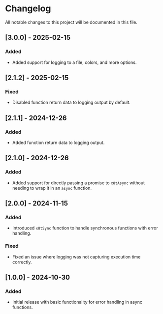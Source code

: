 # Changelog

All notable changes to this project will be documented in this file.

## [3.0.0] - 2025-02-15

### Added

- Added support for logging to a file, colors, and more options.

## [2.1.2] - 2025-02-15

### Fixed

- Disabled function return data to logging output by default.

## [2.1.1] - 2024-12-26

### Added

- Added function return data to logging output.

## [2.1.0] - 2024-12-26

### Added

- Added support for directly passing a promise to `x8tAsync` without needing to wrap it in an `async` function.

## [2.0.0] - 2024-11-15

### Added

- Introduced `x8tSync` function to handle synchronous functions with error handling.

### Fixed

- Fixed an issue where logging was not capturing execution time correctly.

## [1.0.0] - 2024-10-30

### Added

- Initial release with basic functionality for error handling in async functions.
